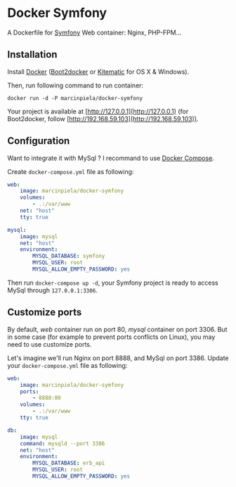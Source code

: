 # Docker Symfony

A Dockerfile for [Symfony](http://symfony.com/) Web container: Nginx, PHP-FPM…

## Installation

Install [Docker](https://www.docker.com/) ([Boot2docker](http://boot2docker.io/) or [Kitematic](https://kitematic.com/) for OS X & Windows).

Then, run following command to run container:

```
docker run -d -P marcinpiela/docker-symfony
```

Your project is available at [http://127.0.0.1](http://127.0.0.1) (for Boot2docker, follow [http://192.168.59.103](http://192.168.59.103)).

## Configuration

Want to integrate it with MySql ? I recommand to use [Docker Compose](https://docs.docker.com/compose/).

Create `docker-compose.yml` file as following:

```yml
web:
    image: marcinpiela/docker-symfony
    volumes:
        - .:/var/www
    net: "host"
    tty: true

mysql:
    image: mysql
    net: "host"
    environment:
        MYSQL_DATABASE: symfony
        MYSQL_USER: root
        MYSQL_ALLOW_EMPTY_PASSWORD: yes
```

Then run `docker-compose up -d`, your Symfony project is ready to access MySql through `127.0.0.1:3306`.

## Customize ports

By default, _web_ container run on port 80, _mysql_ container on port 3306. But in some case (for example to prevent ports conflicts on Linux),
you may need to use customize ports.

Let's imagine we'll run Nginx on port 8888, and MySql on port 3386. Update your `docker-compose.yml` file as following:

```yml
web:
    image: marcinpiela/docker-symfony
    ports:
        - 8888:80
    volumes:
        - .:/var/www
    tty: true

db:
    image: mysql
    command: mysqld --port 3386
    net: "host"
    environment:
        MYSQL_DATABASE: erb_api
        MYSQL_USER: root
        MYSQL_ALLOW_EMPTY_PASSWORD: yes
```
